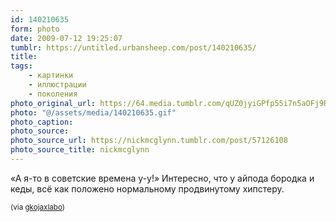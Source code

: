 ```yaml
---
id: 140210635
form: photo
date: 2009-07-12 19:25:07
tumblr: https://untitled.urbansheep.com/post/140210635/
title:
tags:
    - картинки
    - иллюстрации
    - поколения
photo_original_url: https://64.media.tumblr.com/qUZ0jyiGPfp55i7n5aOFj9Ryo1_640.gif
photo: "@/assets/media/140210635.gif"
photo_caption:
photo_source:
photo_source_url: https://nickmcglynn.tumblr.com/post/57126108
photo_source_title: nickmcglynn
---
```


<p>«А я-то в советские времена у-у!» Интересно, что у айпода бородка и кеды, всё как положено нормальному продвинутому хипстеру.</p>

<p><small>(via <a href="http://gkojaxlabo.tumblr.com/post/138707452">gkojaxlabo</a>)</small></p>
